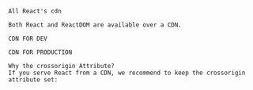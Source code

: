     All React's cdn

    Both React and ReactDOM are available over a CDN.

    CDN FOR DEV
<script crossorigin src="https://unpkg.com/react@18/umd/react.development.js"></script>
<script crossorigin src="https://unpkg.com/react-dom@18/umd/react-dom.development.js"></script>

    CDN FOR PRODUCTION
<script crossorigin src="https://unpkg.com/react@18/umd/react.production.min.js"></script>
<script crossorigin src="https://unpkg.com/react-dom@18/umd/react-dom.production.min.js"></script>


    Why the crossorigin Attribute?
    If you serve React from a CDN, we recommend to keep the crossorigin attribute set:
<script crossorigin src="..."></script>